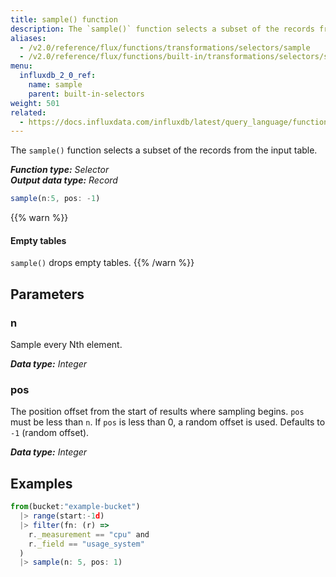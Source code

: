 ```yaml
---
title: sample() function
description: The `sample()` function selects a subset of the records from the input table.
aliases:
  - /v2.0/reference/flux/functions/transformations/selectors/sample
  - /v2.0/reference/flux/functions/built-in/transformations/selectors/sample/
menu:
  influxdb_2_0_ref:
    name: sample
    parent: built-in-selectors
weight: 501
related:
  - https://docs.influxdata.com/influxdb/latest/query_language/functions/#sample, InfluxQL – SAMPLE()
---
```


The `sample()` function selects a subset of the records from the input table.

_**Function type:** Selector_  
_**Output data type:** Record_

```js
sample(n:5, pos: -1)
```

{{% warn %}}
#### Empty tables
`sample()` drops empty tables.
{{% /warn %}}

## Parameters

### n
Sample every Nth element.

_**Data type:** Integer_

### pos
The position offset from the start of results where sampling begins.
`pos` must be less than `n`.
If `pos` is less than 0, a random offset is used.
Defaults to `-1` (random offset).

_**Data type:** Integer_

## Examples
```js
from(bucket:"example-bucket")
  |> range(start:-1d)
  |> filter(fn: (r) =>
    r._measurement == "cpu" and
    r._field == "usage_system"
  )
  |> sample(n: 5, pos: 1)
```
